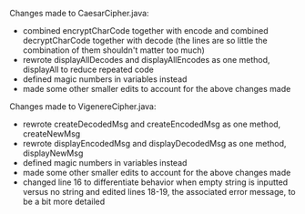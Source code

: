 Changes made to CaesarCipher.java:
- combined encryptCharCode together with encode and combined decryptCharCode together with decode (the lines are so little the combination of them shouldn't matter too much)
- rewrote displayAllDecodes and displayAllEncodes as one method, displayAll to reduce repeated code
- defined magic numbers in variables instead
- made some other smaller edits to account for the above changes made

Changes made to VigenereCipher.java:
- rewrote createDecodedMsg and createEncodedMsg as one method, createNewMsg
- rewrote displayEncodedMsg and displayDecodedMsg as one method, displayNewMsg
- defined magic numbers in variables instead
- made some other smaller edits to account for the above changes made
- changed line 16 to differentiate behavior when empty string is inputted versus no string and edited lines 18-19, the associated error message, to be a bit more detailed